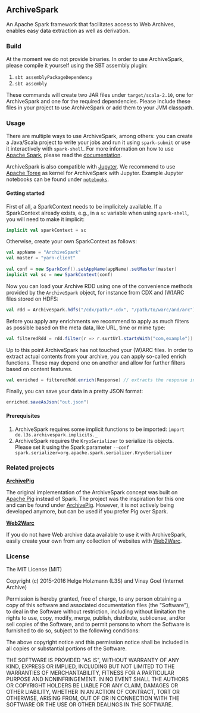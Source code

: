 ## ArchiveSpark

An Apache Spark framework that facilitates access to Web Archives, enables easy data extraction as well as derivation.

### Build

At the moment we do not provide binaries. In order to use ArchiveSpark, please compile it yourself using the SBT assembly plugin:

1. `sbt assemblyPackageDependency`
2. `sbt assembly`

These commands will create two JAR files under `target/scala-2.10`, one for ArchiveSpark and one for the required dependencies.
Please include these files in your project to use ArchiveSpark or add them to your JVM classpath.

### Usage

There are multiple ways to use ArchiveSpark, among others: you can create a Java/Scala project to write your jobs and run it using `spark-submit` or use it interactively with `spark-shell`.
For more information on how to use [Apache Spark](http://spark.apache.org), please read the [documentation](http://spark.apache.org/docs/1.5.2).
 
ArchiveSpark is also compatible with [Jupyter](http://jupyter.org). We recommend to use [Apache Toree](https://github.com/apache/incubator-toree) as kernel for ArchiveSpark with Jupyter.
Example Jupyter notebooks can be found under [`notebooks`](notebooks).

#### Getting started

First of all, a SparkContext needs to be implicitely available.
If a SparkContext already exists, e.g., in a `sc` variable when using `spark-shell`, you will need to make it implicit:

```scala
implicit val sparkContext = sc
```

Otherwise, create your own SparkContext as follows:

```scala
val appName = "ArchiveSpark"
val master = "yarn-client"
 
val conf = new SparkConf().setAppName(appName).setMaster(master)
implicit val sc = new SparkContext(conf)
```

Now you can load your Archive RDD using one of the convenience methods provided by the `ArchiveSpark` object, for instance from CDX and (W)ARC files stored on HDFS:

```scala
val rdd = ArchiveSpark.hdfs("/cdx/path/*.cdx", "/path/to/warc/and/arc")
```

Before you apply any enrichments we recommend to apply as much filters as possible based on the meta data, like URL, time or mime type:

```scala
val filteredRdd = rdd.filter(r => r.surtUrl.startsWith("com,example")) // only websites from exapmle.com
```

Up to this point ArchiveSpark has not touched your (W)ARC files. In order to extract actual contents from your archive, you can apply so-called enrich functions. These may depend one on another and allow for further filters based on content features.

```scala
val enriched = filteredRdd.enrich(Response) // extracts the response information from (W)ARC, i.e., headers and payload
```

Finally, you can save your data in a pretty JSON format:

```scala
enriched.saveAsJson("out.json")
```

#### Prerequisites

1. ArchiveSpark requires some implicit functions to be imported: `import de.l3s.archivespark.implicits._`
2. ArchiveSpark requires the `KryoSerializer` to serialize its objects.<br/>Please set it using the Spark parameter `--conf spark.serializer=org.apache.spark.serializer.KryoSerializer`

### Related projects

__[ArchivePig](https://github.com/helgeho/ArchivePig)__

The original implementation of the ArchiveSpark concept was built on [Apache Pig](https://pig.apache.org) instead of Spark.
The project was the inspiration for this one and can be found under [ArchivePig](https://github.com/helgeho/ArchivePig).
However, it is not actively being developed anymore, but can be used if you prefer Pig over Spark.

__[Web2Warc](https://github.com/helgeho/Web2Warc)__

If you do not have Web archive data available to use it with ArchiveSpark, easily create your own from any collection of websites with [Web2Warc](https://github.com/helgeho/Web2Warc).

### License

The MIT License (MIT)

Copyright (c) 2015-2016 Helge Holzmann (L3S) and Vinay Goel (Internet Archive)

Permission is hereby granted, free of charge, to any person obtaining a copy
of this software and associated documentation files (the "Software"), to deal
in the Software without restriction, including without limitation the rights
to use, copy, modify, merge, publish, distribute, sublicense, and/or sell
copies of the Software, and to permit persons to whom the Software is
furnished to do so, subject to the following conditions:

The above copyright notice and this permission notice shall be included in all
copies or substantial portions of the Software.

THE SOFTWARE IS PROVIDED "AS IS", WITHOUT WARRANTY OF ANY KIND, EXPRESS OR
IMPLIED, INCLUDING BUT NOT LIMITED TO THE WARRANTIES OF MERCHANTABILITY,
FITNESS FOR A PARTICULAR PURPOSE AND NONINFRINGEMENT. IN NO EVENT SHALL THE
AUTHORS OR COPYRIGHT HOLDERS BE LIABLE FOR ANY CLAIM, DAMAGES OR OTHER
LIABILITY, WHETHER IN AN ACTION OF CONTRACT, TORT OR OTHERWISE, ARISING FROM,
OUT OF OR IN CONNECTION WITH THE SOFTWARE OR THE USE OR OTHER DEALINGS IN THE
SOFTWARE.
